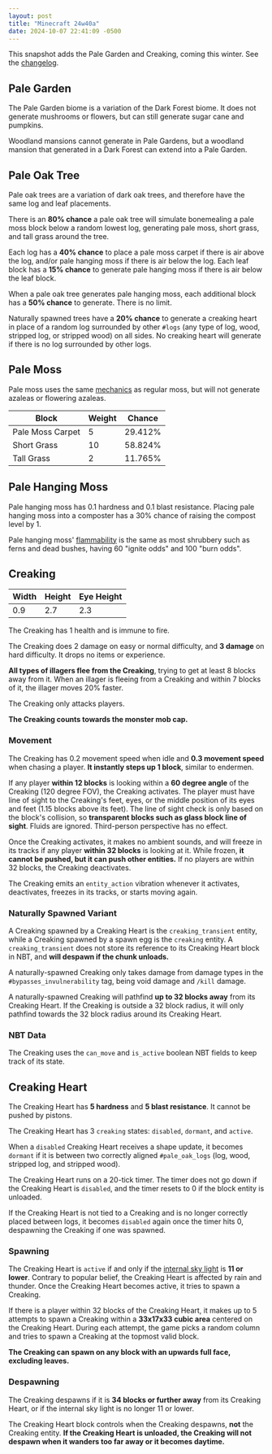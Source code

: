 ```yaml
---
layout: post
title: "Minecraft 24w40a"
date: 2024-10-07 22:41:09 -0500
---
```


This snapshot adds the Pale Garden and Creaking, coming this winter. See the [changelog](https://www.minecraft.net/en-us/article/minecraft-snapshot-24w40a).

## Pale Garden

The Pale Garden biome is a variation of the Dark Forest biome. It does not generate mushrooms or flowers, but can still generate sugar cane and pumpkins.

Woodland mansions cannot generate in Pale Gardens, but a woodland mansion that generated in a Dark Forest can extend into a Pale Garden.

## Pale Oak Tree

Pale oak trees are a variation of dark oak trees, and therefore have the same log and leaf placements.

There is an **80% chance** a pale oak tree will simulate bonemealing a pale moss block below a random lowest log, generating pale moss, short grass, and tall grass around the tree.

Each log has a **40% chance** to place a pale moss carpet if there is air above the log, and/or pale hanging moss if there is air below the log. Each leaf block has a **15% chance** to generate pale hanging moss if there is air below the leaf block.

When a pale oak tree generates pale hanging moss, each additional block has a **50% chance** to generate. There is no limit.

Naturally spawned trees have a **20% chance** to generate a creaking heart in place of a random log surrounded by other `#logs` (any type of log, wood, stripped log, or stripped wood) on all sides. No creaking heart will generate if there is no log surrounded by other logs.

## Pale Moss

Pale moss uses the same [mechanics](https://minecraft.wiki/w/Moss_Block#Post-generation) as regular moss, but will not generate azaleas or flowering azaleas.

| Block            | Weight | Chance  |
| ---------------- | ------ | ------- |
| Pale Moss Carpet | 5      | 29.412% |
| Short Grass      | 10     | 58.824% |
| Tall Grass       | 2      | 11.765% |

## Pale Hanging Moss

Pale hanging moss has 0.1 hardness and 0.1 blast resistance. Placing pale hanging moss into a composter has a 30% chance of raising the compost level by 1.

Pale hanging moss' [flammability](https://minecraft.wiki/w/Fire#Flammable_blocks) is the same as most shrubbery such as ferns and dead bushes, having 60 "ignite odds" and 100 "burn odds".

## Creaking

| Width | Height | Eye Height |
| ----- | ------ | ---------- |
| 0.9   | 2.7    | 2.3        |

The Creaking has 1 health and is immune to fire.

The Creaking does 2 damage on easy or normal difficulty, and **3 damage** on hard difficulty. It drops no items or experience.

**All types of illagers flee from the Creaking**, trying to get at least 8 blocks away from it. When an illager is fleeing from a Creaking and within 7 blocks of it, the illager moves 20% faster.

The Creaking only attacks players.

**The Creaking counts towards the monster mob cap.**

### Movement

The Creaking has 0.2 movement speed when idle and **0.3 movement speed** when chasing a player. **It instantly steps up 1 block**, similar to endermen.

If any player **within 12 blocks** is looking within a **60 degree angle** of the Creaking (120 degree FOV), the Creaking activates. The player must have line of sight to the Creaking's feet, eyes, or the middle position of its eyes and feet (1.15 blocks above its feet). The line of sight check is only based on the block's collision, so **transparent blocks such as glass block line of sight**. Fluids are ignored. Third-person perspective has no effect.

Once the Creaking activates, it makes no ambient sounds, and will freeze in its tracks if any player **within 32 blocks** is looking at it. While frozen, **it cannot be pushed, but it can push other entities.** If no players are within 32 blocks, the Creaking deactivates.

The Creaking emits an `entity_action` vibration whenever it activates, deactivates, freezes in its tracks, or starts moving again.

### Naturally Spawned Variant

A Creaking spawned by a Creaking Heart is the `creaking_transient` entity, while a Creaking spawned by a spawn egg is the `creaking` entity. A `creaking_transient` does not store its reference to its Creaking Heart block in NBT, and **will despawn if the chunk unloads.**

A naturally-spawned Creaking only takes damage from damage types in the `#bypasses_invulnerability` tag, being void damage and `/kill` damage.

A naturally-spawned Creaking will pathfind **up to 32 blocks away** from its Creaking Heart. If the Creaking is outside a 32 block radius, it will only pathfind towards the 32 block radius around its Creaking Heart.

### NBT Data

The Creaking uses the `can_move` and `is_active` boolean NBT fields to keep track of its state.

## Creaking Heart

The Creaking Heart has **5 hardness** and **5 blast resistance**. It cannot be pushed by pistons.

The Creaking Heart has 3 `creaking` states: `disabled`, `dormant`, and `active`.

When a `disabled` Creaking Heart receives a shape update, it becomes `dormant` if it is between two correctly aligned `#pale_oak_logs` (log, wood, stripped log, and stripped wood).

The Creaking Heart runs on a 20-tick timer. The timer does not go down if the Creaking Heart is `disabled`, and the timer resets to 0 if the block entity is unloaded.

If the Creaking Heart is not tied to a Creaking and is no longer correctly placed between logs, it becomes `disabled` again once the timer hits 0, despawning the Creaking if one was spawned.

### Spawning

The Creaking Heart is `active` if and only if the [internal sky light](https://minecraft.wiki/w/Light#Internal_sky_light) is **11 or lower**. Contrary to popular belief, the Creaking Heart is affected by rain and thunder. Once the Creaking Heart becomes active, it tries to spawn a Creaking.

If there is a player within 32 blocks of the Creaking Heart, it makes up to 5 attempts to spawn a Creaking within a **33x17x33 cubic area** centered on the Creaking Heart. During each attempt, the game picks a random column and tries to spawn a Creaking at the topmost valid block.

**The Creaking can spawn on any block with an upwards full face, excluding leaves.**

### Despawning

The Creaking despawns if it is **34 blocks or further away** from its Creaking Heart, or if the internal sky light is no longer 11 or lower.

The Creaking Heart block controls when the Creaking despawns, **not** the Creaking entity. **If the Creaking Heart is unloaded, the Creaking will not despawn when it wanders too far away or it becomes daytime.**

